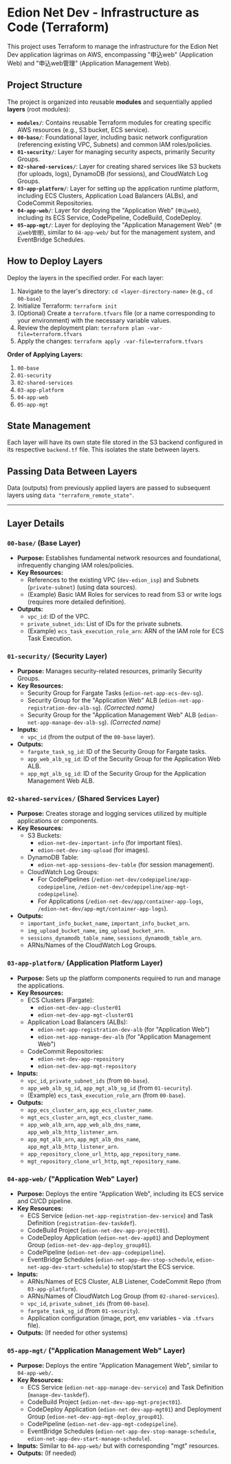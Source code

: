# Edion Net Dev - Infrastructure as Code (Terraform)

This project uses Terraform to manage the infrastructure for the Edion Net Dev application lágrimas on AWS, encompassing "申込web" (Application Web) and "申込web管理" (Application Management Web).

## Project Structure

The project is organized into reusable **modules** and sequentially applied **layers** (root modules):

-   **`modules/`**: Contains reusable Terraform modules for creating specific AWS resources (e.g., S3 bucket, ECS service).
-   **`00-base/`**: Foundational layer, including basic network configuration (referencing existing VPC, Subnets) and common IAM roles/policies.
-   **`01-security/`**: Layer for managing security aspects, primarily Security Groups.
-   **`02-shared-services/`**: Layer for creating shared services like S3 buckets (for uploads, logs), DynamoDB (for sessions), and CloudWatch Log Groups.
-   **`03-app-platform/`**: Layer for setting up the application runtime platform, including ECS Clusters, Application Load Balancers (ALBs), and CodeCommit Repositories.
-   **`04-app-web/`**: Layer for deploying the "Application Web" (`申込web`), including its ECS Service, CodePipeline, CodeBuild, CodeDeploy.
-   **`05-app-mgt/`**: Layer for deploying the "Application Management Web" (`申込web管理`), similar to `04-app-web/` but for the management system, and EventBridge Schedules.

## How to Deploy Layers

Deploy the layers in the specified order. For each layer:

1.  Navigate to the layer's directory: `cd <layer-directory-name>` (e.g., `cd 00-base`)
2.  Initialize Terraform: `terraform init`
3.  (Optional) Create a `terraform.tfvars` file (or a name corresponding to your environment) with the necessary variable values.
4.  Review the deployment plan: `terraform plan -var-file=terraform.tfvars`
5.  Apply the changes: `terraform apply -var-file=terraform.tfvars`

**Order of Applying Layers:**

1.  `00-base`
2.  `01-security`
3.  `02-shared-services`
4.  `03-app-platform`
5.  `04-app-web`
6.  `05-app-mgt`

## State Management

Each layer will have its own state file stored in the S3 backend configured in its respective `backend.tf` file. This isolates the state between layers.

## Passing Data Between Layers

Data (outputs) from previously applied layers are passed to subsequent layers using `data "terraform_remote_state"`.

---

## Layer Details

### `00-base/` (Base Layer)

-   **Purpose:** Establishes fundamental network resources and foundational, infrequently changing IAM roles/policies.
-   **Key Resources:**
    -   References to the existing VPC (`dev-edion_isp`) and Subnets (`private-subnet`) (using data sources).
    -   (Example) Basic IAM Roles for services to read from S3 or write logs (requires more detailed definition).
-   **Outputs:**
    -   `vpc_id`: ID of the VPC.
    -   `private_subnet_ids`: List of IDs for the private subnets.
    -   (Example) `ecs_task_execution_role_arn`: ARN of the IAM role for ECS Task Execution.

### `01-security/` (Security Layer)

-   **Purpose:** Manages security-related resources, primarily Security Groups.
-   **Key Resources:**
    -   Security Group for Fargate Tasks (`edion-net-app-ecs-dev-sg`).
    -   Security Group for the "Application Web" ALB (`edion-net-app-registration-dev-alb-sg`). *(Corrected name)*
    -   Security Group for the "Application Management Web" ALB (`edion-net-app-manage-dev-alb-sg`). *(Corrected name)*
-   **Inputs:**
    -   `vpc_id` (from the output of the `00-base` layer).
-   **Outputs:**
    -   `fargate_task_sg_id`: ID of the Security Group for Fargate tasks.
    -   `app_web_alb_sg_id`: ID of the Security Group for the Application Web ALB.
    -   `app_mgt_alb_sg_id`: ID of the Security Group for the Application Management Web ALB.

### `02-shared-services/` (Shared Services Layer)

-   **Purpose:** Creates storage and logging services utilized by multiple applications or components.
-   **Key Resources:**
    -   S3 Buckets:
        -   `edion-net-dev-important-info` (for important files).
        -   `edion-net-dev-img-upload` (for images).
    -   DynamoDB Table:
        -   `edion-net-app-sessions-dev-table` (for session management).
    -   CloudWatch Log Groups:
        -   For CodePipelines (`/edion-net-dev/codepipeline/app-codepipeline`, `/edion-net-dev/codepipeline/app-mgt-codepipeline`).
        -   For Applications (`/edion-net-dev/app/container-app-logs`, `/edion-net-dev/app-mgt/container-app-logs`).
-   **Outputs:**
    -   `important_info_bucket_name`, `important_info_bucket_arn`.
    -   `img_upload_bucket_name`, `img_upload_bucket_arn`.
    -   `sessions_dynamodb_table_name`, `sessions_dynamodb_table_arn`.
    -   ARNs/Names of the CloudWatch Log Groups.

### `03-app-platform/` (Application Platform Layer)

-   **Purpose:** Sets up the platform components required to run and manage the applications.
-   **Key Resources:**
    -   ECS Clusters (Fargate):
        -   `edion-net-dev-app-cluster01`
        -   `edion-net-dev-app-mgt-cluster01`
    -   Application Load Balancers (ALBs):
        -   `edion-net-app-registration-dev-alb` (for "Application Web")
        -   `edion-net-app-manage-dev-alb` (for "Application Management Web")
    -   CodeCommit Repositories:
        -   `edion-net-dev-app-repository`
        -   `edion-net-dev-app-mgt-repository`
-   **Inputs:**
    -   `vpc_id`, `private_subnet_ids` (from `00-base`).
    -   `app_web_alb_sg_id`, `app_mgt_alb_sg_id` (from `01-security`).
    -   (Example) `ecs_task_execution_role_arn` (from `00-base`).
-   **Outputs:**
    -   `app_ecs_cluster_arn`, `app_ecs_cluster_name`.
    -   `mgt_ecs_cluster_arn`, `mgt_ecs_cluster_name`.
    -   `app_web_alb_arn`, `app_web_alb_dns_name`, `app_web_alb_http_listener_arn`.
    -   `app_mgt_alb_arn`, `app_mgt_alb_dns_name`, `app_mgt_alb_http_listener_arn`.
    -   `app_repository_clone_url_http`, `app_repository_name`.
    -   `mgt_repository_clone_url_http`, `mgt_repository_name`.

### `04-app-web/` ("Application Web" Layer)

-   **Purpose:** Deploys the entire "Application Web", including its ECS service and CI/CD pipeline.
-   **Key Resources:**
    -   ECS Service (`edion-net-app-registration-dev-service`) and Task Definition (`registration-dev-taskdef`).
    -   CodeBuild Project (`edion-net-dev-app-project01`).
    -   CodeDeploy Application (`edion-net-dev-app01`) and Deployment Group (`edion-net-dev-app-deploy_group01`).
    -   CodePipeline (`edion-net-dev-app-codepipeline`).
    -   EventBridge Schedules (`edion-net-app-dev-stop-schedule`, `edion-net-app-dev-start-schedule`) to stop/start the ECS service.
-   **Inputs:**
    -   ARNs/Names of ECS Cluster, ALB Listener, CodeCommit Repo (from `03-app-platform`).
    -   ARNs/Names of CloudWatch Log Group (from `02-shared-services`).
    -   `vpc_id`, `private_subnet_ids` (from `00-base`).
    -   `fargate_task_sg_id` (from `01-security`).
    -   Application configuration (image, port, env variables - via `.tfvars` file).
-   **Outputs:** (If needed for other systems)

### `05-app-mgt/` ("Application Management Web" Layer)

-   **Purpose:** Deploys the entire "Application Management Web", similar to `04-app-web/`.
-   **Key Resources:**
    -   ECS Service (`edion-net-app-manage-dev-service`) and Task Definition (`manage-dev-taskdef`).
    -   CodeBuild Project (`edion-net-dev-app-mgt-project01`).
    -   CodeDeploy Application (`edion-net-dev-app-mgt01`) and Deployment Group (`edion-net-dev-app-mgt-deploy_group01`).
    -   CodePipeline (`edion-net-dev-app-mgt-codepipeline`).
    -   EventBridge Schedules (`edion-net-app-dev-stop-manage-schedule`, `edion-net-app-dev-start-manage-schedule`).
-   **Inputs:** Similar to `04-app-web/` but with corresponding "mgt" resources.
-   **Outputs:** (If needed)
